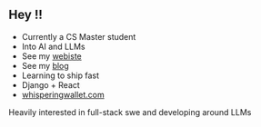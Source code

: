 ## Hey !!
* Currently a CS Master student
* Into AI and LLMs
* See my [webiste](https://hectoragvz.github.io/)
* See my [blog](https://hectoragvz.substack.com/)
* Learning to ship fast
* Django + React
* [whisperingwallet.com](https://www.whisperingwallet.com/)

Heavily interested in full-stack swe and developing around LLMs
